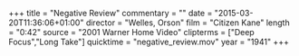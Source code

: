 +++
title = "Negative Review"
commentary = ""
date = "2015-03-20T11:36:06+01:00"
director = "Welles, Orson"
film = "Citizen Kane"
length = "0:42"
source = "2001 Warner Home Video"
clipterms = ["Deep Focus","Long Take"]
quicktime = "negative_review.mov"
year = "1941"
+++